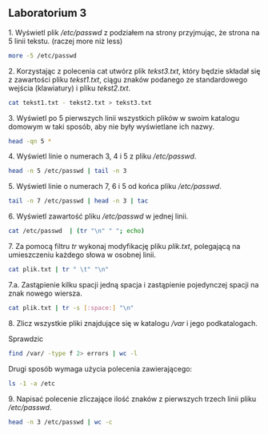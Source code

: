 ## Laboratorium 3

1\. Wyświetl plik */etc/passwd* z podziałem na strony przyjmując, że strona na 5 linii tekstu. (raczej more niż less)

```sh
more -5 /etc/passwd
```

2\. Korzystając z polecenia cat utwórz plik *tekst3.txt*, który będzie składał się z zawartości pliku *tekst1.txt*, ciągu znaków podanego ze standardowego wejścia (klawiatury) i pliku *tekst2.txt*.

```sh
cat tekst1.txt - tekst2.txt > tekst3.txt
```

3\. Wyświetl po 5 pierwszych linii wszystkich plików w swoim katalogu domowym w taki sposób, aby nie były wyświetlane ich nazwy.

```sh
head -qn 5 *
```

4\. Wyświetl linie o numerach 3, 4 i 5 z pliku */etc/passwd*.

```sh
head -n 5 /etc/passwd | tail -n 3
```

5\. Wyświetl linie o numerach 7, 6 i 5 od końca pliku */etc/passwd*.

```sh
tail -n 7 /etc/passwd | head -n 3 | tac
```

6\. Wyświetl zawartość pliku */etc/passwd* w jednej linii.


```sh
cat /etc/passwd  | (tr "\n" " "; echo)  
```

7\. Za pomocą filtru *tr* wykonaj modyfikację pliku *plik.txt*, polegającą na umieszczeniu każdego słowa w osobnej linii.

```sh
cat plik.txt | tr " \t" "\n"
```

7\.a\. Zastąpienie kilku spacji jedną spacja i zastąpienie pojedynczej spacji na znak nowego wiersza.

```sh
cat plik.txt | tr -s [:space:] "\n"
```

8\. Zlicz wszystkie pliki znajdujące się w katalogu */var* i jego podkatalogach.

Sprawdzic

```sh
find /var/ -type f 2> errors | wc -l
```

Drugi sposób wymaga użycia polecenia zawierającego:
```sh
ls -1 -a /etc 
```

9\. Napisać polecenie zliczające ilość znaków z pierwszych trzech linii pliku */etc/passwd*.

```sh
head -n 3 /etc/passwd | wc -c
```
